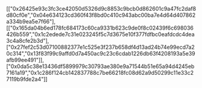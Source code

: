 

[["0x26425e93c3fc3ce42050d5326d9c8853c9bcb0d862601c9a47fc2daf8d80cf0e","0x04e634123cd360f43f8bd0c410c943abc00ba7e4d64d407862a334b9ea5e7f66"],[["0x165da04b6ed178fc684173c60ca9331b623c9de0f8c02439f6c698036426b559","0x1c2edede7c31e023245f5c7d3675e10f377fdfbc0eafdcdc4dea3c4a8cfe2b3d"],["0x27fef2c53d07100882377e1c525e3f237b658df4d13ad24b74e99ecd7a20c314","0x13f83f99c9affd0d7a450ac9c23c6cdab1226db63f4208193a5e39afb99ee491"]],["0x0da5c38e13436df5899979c30793ae380e9a71544b51e65a94d4245eb7161a19","0x1c286f124cb142837788c7be66218fc08d62a9d50299c11e33c27119b9fde2a4"]]